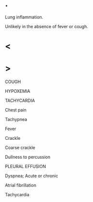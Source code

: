 # .

Lung inflammation.

Unlikely in the absence of fever or cough.

# <

# >

COUGH

HYPOXEMIA

TACHYCARDIA

Chest pain

Tachypnea

Fever

Crackle

Coarse crackle

Dullness to percussion

PLEURAL EFFUSION

Dyspnea; Acute or chronic

Atrial fibrillation

Tachycardia
